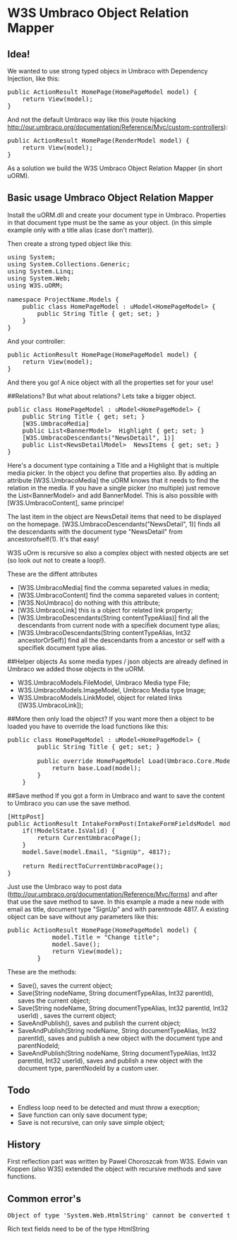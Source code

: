 # W3S Umbraco Object Relation Mapper

## Idea!

We wanted to use strong typed objecs in Umbraco with Dependency Injection, like this:

<pre>
public ActionResult HomePage(HomePageModel model) {
    return View(model);
}
</pre>

And not the default Umbraco way like this (route hijacking http://our.umbraco.org/documentation/Reference/Mvc/custom-controllers):
<pre>
public ActionResult HomePage(RenderModel model) {
    return View(model);
}
</pre>

As a solution we build the W3S Umbraco Object Relation Mapper (in short uORM).

## Basic usage Umbraco Object Relation Mapper
Install the uORM.dll and create your document type in Umbraco. Properties in that document type must be the same as your object. (in this simple example only with a title alias (case don't matter)). 

Then create a strong typed object like this:
<pre>
using System;
using System.Collections.Generic;
using System.Linq;
using System.Web;
using W3S.uORM;

namespace ProjectName.Models {
    public class HomePageModel : uModel&lt;HomePageModel&gt; {
        public String Title { get; set; }
    }
}
</pre>

And your controller:

<pre>
public ActionResult HomePage(HomePageModel model) {
    return View(model);
}
</pre>
And there you go! A nice object with all the properties set for your use!

##Relations?
But what about relations? Lets take a bigger object.

<pre>
public class HomePageModel : uModel&lt;HomePageModel&gt; {
    public String Title { get; set; }
    [W3S.UmbracoMedia]
    public List&lt;BannerModel&gt;  Highlight { get; set; }
    [W3S.UmbracoDescendants("NewsDetail", 1)]
    public List&lt;NewsDetailModel&gt;  NewsItems { get; set; } 
}
</pre>

Here's a document type containing a Title and a Highlight that is multiple media picker. In the object you define that properties also. By adding an attribute [W3S.UmbracoMedia] the uORM knows that it needs to find the relation in the media. If you have a single picker (no multiple) just remove the List&lt;BannerModel&gt; and add BannerModel. This is also possible with [W3S.UmbracoContent], same principe!

The last item in the object are NewsDetail items that need to be displayed on the homepage. [W3S.UmbracoDescendants("NewsDetail", 1)] finds all the descendants with the document type "NewsDetail" from ancestorofself(1). It's that easy!

W3S uOrm is recursive so also a complex object with nested objects are set (so look out not to create a loop!).

These are the diffent attributes

* [W3S.UmbracoMedia] find the comma separeted values in media;
* [W3S.UmbracoContent] find the comma separeted values in content;
* [W3S.NoUmbraco] do nothing with this attribute;
* [W3S.UmbracoLink] this is a object for related link property;
* [W3S.UmbracoDescendants(String contentTypeAlias)] find all the descendants from current node with a specifiek document type alias;
* [W3S.UmbracoDescendants(String contentTypeAlias, Int32 ancestorOrSelf)] find all the descendants from a ancestor or self with a specifiek document type alias.

##Helper objects
As some media types / json objects are already defined in Umbraco we added those objects in the uORM.

* W3S.UmbracoModels.FileModel, Umbraco Media type File;
* W3S.UmbracoModels.ImageModel, Umbraco Media type Image;
* W3S.UmbracoModels.LinkModel, object for related links ([W3S.UmbracoLink]);

##More then only load the object?
If you want more then a object to be loaded you have to override the load functions like this: 

<pre>
public class HomePageModel : uModel&lt;HomePageModel&gt; {
        public String Title { get; set; }

        public override HomePageModel Load(Umbraco.Core.Models.IPublishedContent model) {
            return base.Load(model);
        }
    }
</pre>

##Save method
If you got a form in Umbraco and want to save the content to Umbraco you can use the save method. 
<pre>
[HttpPost]
public ActionResult IntakeFormPost(IntakeFormFieldsModel model) {
    if(!ModelState.IsValid) {
        return CurrentUmbracoPage();
    }
    model.Save(model.Email, "SignUp", 4817);

    return RedirectToCurrentUmbracoPage();          
}
</pre>

Just use the Umbraco way to post data (http://our.umbraco.org/documentation/Reference/Mvc/forms) and after that use the save method to save. In this example a made a new node with email as title, document type "SignUp" and with parentnode 4817. A existing object can be save without any parameters like this:

<pre>
public ActionResult HomePage(HomePageModel model) {
            model.Title = "Change title";
            model.Save();
            return View(model);
        }
</pre>

These are the methods:

* Save(), saves the current object;
* Save(String nodeName, String documentTypeAlias, Int32 parentId), saves the current object;
* Save(String nodeName, String documentTypeAlias, Int32 parentId, Int32 userId) , saves the current object;
* SaveAndPublish(), saves and publish the current object;
* SaveAndPublish(String nodeName, String documentTypeAlias, Int32 parentId), saves and publish a new object with the document type and parentNodeId;
* SaveAndPublish(String nodeName, String documentTypeAlias, Int32 parentId, Int32 userId), saves and publish a new object with the document type, parentNodeId by a custom user.

## Todo

* Endless loop need to be detected and must throw a execption;
* Save function can only save document type;
* Save is not recursive, can only save simple object;
 
## History 
First reflection part was written by Pawel Choroszcak from W3S. Edwin van Koppen (also W3S) extended the object with recursive methods and save functions.

## Common error's
<pre>
Object of type 'System.Web.HtmlString' cannot be converted to type 'System.String'.
</pre>
Rich text fields need to be of the type HtmlString


